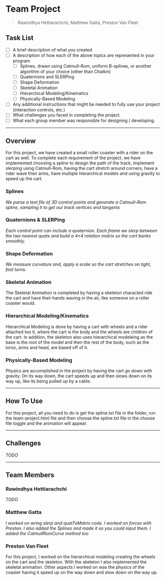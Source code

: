 # Team Project
>Rawindhya Hettiarachchi, Matthew Gatta, Preston Van Fleet

## Task List
- [ ] A brief description of what you created
- [ ] A description of how each of the above topics are represented in your program
  - [ ] Splines, drawn using Catmull-Rom, uniform B-splines, or another algorithm of your choice (other than Chaikin)
  - [ ] Quaternions and SLERPing
  - [ ] Shape Deformation
  - [ ] Skeletal Animation
  - [ ] Hierarchical Modeling/Kinematics
  - [ ] Physically-Based Modeling
- [ ] Any additional instructions that might be needed to fully use your project (interaction controls, etc.)
- [ ] What challenges you faced in completing the project.
- [ ] What each group member was responsible for designing / developing.

---

## Overview
For this project, we have created a small roller coaster with a rider on the cart as well.
To complete each requirement of the project, we have implemented choosing a spline to 
design the path of the track, implement slerping using Catmull-Rom, having the cart stretch
around corners, have a rider wave their arms, have multiple hierarchical models and using 
gravity to speed up the cart.

### Splines
*We parse a text file of 3D control points and generate a Catmull–Rom spline, 
sampling it to get our track vertices and tangents*

### Quaternions & SLERPing
*Each control point can include a quaternion. Each frame we slerp between the two nearest quats
and build a 4×4 rotation matrix so the cart banks smoothly.*

### Shape Deformation
*We measure curvature and, apply a scale so the cart stretches on tight, fast turns.*

### Skeletal Animation
The Skeletal Animation is completed by having a skeleton characted ride the cart and have 
their hands waving in the air, like someone on a roller coaster would.

### Hierarchical Modeling/Kinematics
Hierarchical Modeling is done by having a cart with wheels and a rider attached too it, where
the cart is the body and the wheels are children of the cart. In addition, the skeleton also 
uses hierarchical modeleing as the base is the root of the model and then the rest of the body, 
such as the torso, arms and head, are based off of it.

### Physically-Based Modeling
Physics are accomplished in the project by having the cart go down with gravity. On its way down, 
the cart speeds up and then slows down on its way up, like its being pulled up by a cable.

---

## How To Use
For this project, all you need to do is get the spline.txt file in the folder, run the team-project.html 
file and then choose the spline.txt file in the choose file toggle and the animation will appear.

---

## Challenges
*TODO*

---

## Team Members
### Rawindhya Hettiarachchi
*TODO*

### Matthew Gatta
*I worked on wring slerp and quatToMatrix code. I worked on forces with Preston. I also added the Splines and 
made it so you could input them. I added the CatmullRomCurve method too*

### Preston Van Fleet
For this project, I worked on the hierarchical modeling creating the wheels on the cart and the skeleton. 
With the skeleton I also implemented the skeletal animation. Other aspects I worked on was the physics of the 
coaster having it speed up on the way down and slow down on the way up.

